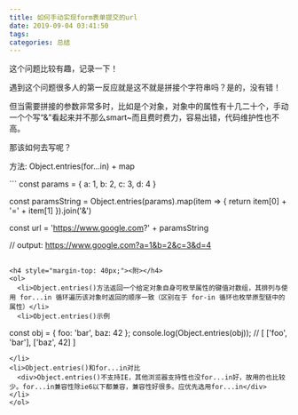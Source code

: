 ```yaml
---
title: 如何手动实现form表单提交的url
date: 2019-09-04 03:41:50
tags:
categories: 总结
---
```

<p>这个问题比较有趣，记录一下！</p>

<!-- more -->

<p>遇到这个问题很多人的第一反应就是这不就是拼接个字符串吗？是的，没有错！</p>
<p>但当需要拼接的参数非常多时，比如是个对象，对象中的属性有十几二十个，手动一个个写“&”看起来并不那么smart~而且费时费力，容易出错，代码维护性也不高。</p>
<p>那该如何去写呢？</p>

<p>方法: Object.entries(for...in) + map</p>
```
const params = {
  a: 1,
  b: 2,
  c: 3,
  d: 4
}

const paramsString = Object.entries(params).map(item => {
  return item[0] + '=' + item[1]
}).join('&')

const url = 'https://www.google.com?' + paramsString

// output: https://www.google.com?a=1&b=2&c=3&d=4

```

<h4 style="margin-top: 40px;"><附></h4>
<ol>
  <li>Object.entries()方法返回一个给定对象自身可枚举属性的键值对数组，其排列与使用 for...in 循环遍历该对象时返回的顺序一致（区别在于 for-in 循环也枚举原型链中的属性）</li>
  <li>Object.entries()示例
  ```
  const obj = { foo: 'bar', baz: 42 };
  console.log(Object.entries(obj)); // [ ['foo', 'bar'], ['baz', 42] ]

  ```
  </li>
  <li>Object.entries()和for...in对比
    <div>Object.entries()不支持IE，其他浏览器支持性也没for...in好，故用的也比较少。for...in兼容性除ie6以下都兼容，兼容性好很多。应优先选用for...in</div>
  </li>
</ol>
